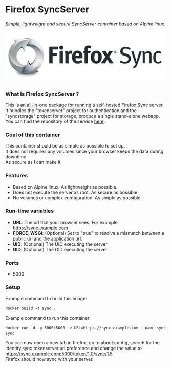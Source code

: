 Firefox SyncServer
==================
*Simple, lightweight and secure SyncServer container based on Alpine linux.*

![firefox syncserver](sync.png)

### What is Firefox SyncServer ?
This is an all-in-one package for running a self-hosted Firefox Sync server. It bundles the "tokenserver" project for authentication and the "syncstorage" project for storage, produce a single stand-alone webapp.  
You can find the repository of the service [here](https://github.com/mozilla-services/syncserver).  

### Goal of this container
This container should be as simple as possible to set up.  
It does not requires any volumes since your browser keeps the data during downtime.  
As secure as I can make it.  

### Features
- Based on Alpine linux. As lightweight as possible.
- Does not execute the server as root. As secure as possible.
- No volumes or complex configuration. As simple as possible.

### Run-time variables
- **URL**: The url that your browser sees. For example: https://sync.example.com
- **FORCE_WSGI**: (Optional) Set to "true" to resolve a mismatch between a public url and the application url.
- **UID**: (Optional) The UID executing the server
- **GID**: (Optional) The GID executing the server

### Ports
- 5000

### Setup
Example command to build this image:
```
docker build -t sync .
```
Example command to run this container:
```
docker run -d -p 5000:5000 -e URL=https://sync.example.com --name sync sync
```
You can now open a new tab in firefox, go to about:config, search for the identity.sync.tokenserver.uri preference and change the value to https://sync.example.com:5000/token/1.0/sync/1.5  
Firefox should now sync with your server.
